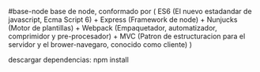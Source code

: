 #base-node
base de node, conformado por (
                              ES6 (El nuevo estadandar de javascript, Ecma Script 6) + 
                              Express (Framework de node) + 
                              Nunjucks (Motor de plantillas) + 
                              Webpack (Empaquetador, automatizador, comprimidor y pre-procesador) + 
                              MVC (Patron de estructuracion para el servidor y el brower-navegaro, conocido como cliente)
                             ) 

descargar dependencias: npm install
